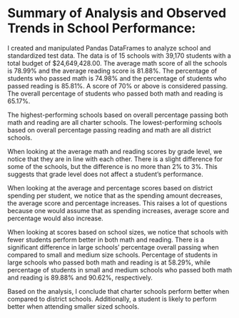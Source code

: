 # Summary of Analysis and Observed Trends in School Performance: 
 
I created and manipulated Pandas DataFrames to analyze school and standardized test data. The data is of 15 schools with 39,170 students with a total budget of $24,649,428.00. The average math score of all the schools is 78.99% and the average reading score is 81.88%. The percentage of students who passed math is 74.98% and the percentage of students who passed reading is 85.81%. A score of 70% or above is considered passing. The overall percentage of students who passed both math and reading is 65.17%.

The highest-performing schools based on overall percentage passing both math and reading are all charter schools. The lowest-performing schools based on overall percentage passing reading and math are all district schools.

When looking at the average math and reading scores by grade level, we notice that they are in line with each other. There is a slight difference for some of the schools, but the difference is no more than 2% to 3%. This suggests that grade level does not affect a student’s performance.

When looking at the average and percentage scores based on district spending per student, we notice that as the spending amount decreases, the average score and percentage increases. This raises a lot of questions because one would assume that as spending increases, average score and percentage would also increase.

When looking at scores based on school sizes, we notice that schools with fewer students perform better in both math and reading. There is a significant difference in large schools’ percentage overall passing when compared to small and medium size schools. Percentage of students in large schools who passed both math and reading is at 58.29%, while percentage of students in small and medium schools who passed both math and reading is 89.88% and 90.62%, respectively.

Based on the analysis, I conclude that charter schools perform better when compared to district schools. Additionally, a student is likely to perform better when attending smaller sized schools.

